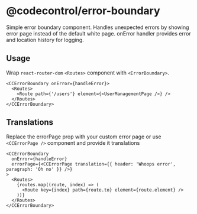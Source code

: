 # @codecontrol/error-boundary
Simple error boundary component. Handles unexpected errors by showing error page instead of the default white page. onError handler provides error and location history for logging.
## Usage
Wrap ``react-router-dom`` ``<Routes>`` component with ``<ErrorBoundary>``.

```tsx
<CCErrorBoundary onError={handleError}>
  <Routes>
    <Route path={'/users'} element={<UserManagementPage />} />
  </Routes>
</CCErrorBoundary>
```

## Translations
Replace the errorPage prop with your custom error page or use ``<CCErrorPage />`` component and provide it translations

```tsx
<CCErrorBoundary
  onError={handleError}
  errorPage={<CCErrorPage translation={{ header: 'Whoops error', paragraph: 'Oh no' }} />}
>
  <Routes>
    {routes.map((route, index) => (
      <Route key={index} path={route.to} element={route.element} />
    ))}
  </Routes>
</CCErrorBoundary>
```